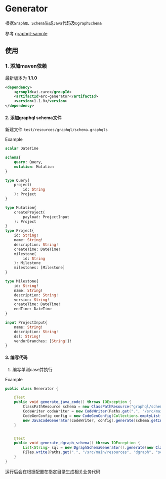 # Generator

根据`GraphQL Schema`生成`Java`代码及`DgraphSchema`

参考 [graphql-sample](./generator/src/test/java/ai/care/arc/generator/codegen/GeneratorIntegralTest.java)

## 使用

### 1. 添加maven依赖

最新版本为 **1.1.0**

```xml
<dependency>
    <groupId>ai.care</groupId>
    <artifactId>arc-generator</artifactId>
    <version>1.1.0</version>
</dependency>
```
#### 2. 添加graphql schema文件 

新建文件 `test/resources/graphql/schema.graphqls`

Example

```graphql
scalar DateTime

schema{
    query: Query,
    mutation: Mutation
}

type Query{
    project(
        id: String
    ): Project
}

type Mutation{
    createProject(
        payload: ProjectInput
    ): Project
}
type Project{
    id: String!
    name: String!
    description: String!
    createTime: DateTime!
    milestone(
        id: String
    ): Milestone
    milestones: [Milestone]
}

type Milestone{
    id: String!
    name: String!
    description: String!
    version: String!
    createTime: DateTime!
    endTime: DateTime
}

input ProjectInput{
    name: String!
    description: String!
    dsl: String!
    vendorBranches: [String!]!
}
```

#### 3. 编写代码

1. 编写单测case并执行

Example

```java
public class Generator {

    @Test
    public void generate_java_code() throws IOException {
        ClassPathResource schema = new ClassPathResource("graphql/schema.graphqls");
        CodeWriter codeWriter = new CodeWriter(Paths.get(".", "/src/main/java"));
        CodeGenConfig config = new CodeGenConfig(Collections.emptyList());
        new JavaCodeGenerator(codeWriter, config).generate(schema.getInputStream(), "ai.care.arc.samplegenerator");
    }


    @Test
    public void generate_dgraph_schema() throws IOException {
        List<String> sql = new DgraphSchemaGenerator().generate(new ClassPathResource("graphql/schema.graphqls").getInputStream());
        Files.write(Paths.get(".", "/src/main/resources", "dgraph", "schema.dgraph"), sql);
    }
}

```

运行后会在根据配置在指定目录生成相关业务代码